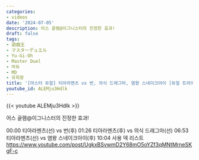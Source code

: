 ```yaml
---
categories:
- videos
date: '2024-07-05'
description: 어스 골렘@이그니스터의 진정한 효과!
draft: false
tags:
- 遊戯王
- マスターデュエル
- Yu-Gi-Oh
- Master Duel
- 마듀
- MD
- 유희왕
title: '[마스터 듀얼] 티아라멘츠 vs 번, 의식 드래그마, 염왕 스네이크아이 [듀얼 트라이얼 익스트림 듀얼 사령의 권유]'
youtube_id: ALEMju3Hdlk
---
```



{{< youtube ALEMju3Hdlk >}}

어스 골렘@이그니스터의 진정한 효과!

00:00 티아라멘츠(선) vs 번(후)
01:26 티아라멘츠(후) vs 의식 드래그마(선)
06:53 티아라멘츠(선) vs 염왕 스네이크아이(후)
10:04 사용 덱 리스트
https://www.youtube.com/post/UgkxBSvwmD2Y68mO5oYZf3qMNtMrneSKgF-c